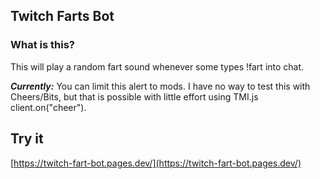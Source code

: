 ## Twitch Farts Bot


### What is this?
This will play a random fart sound whenever some types !fart into chat. 

***Currently:*** You can limit this alert to mods. I have no way to test this with Cheers/Bits, but that is possible with little effort using TMI.js client.on("cheer"). 

## Try it
[https://twitch-fart-bot.pages.dev/](https://twitch-fart-bot.pages.dev/)